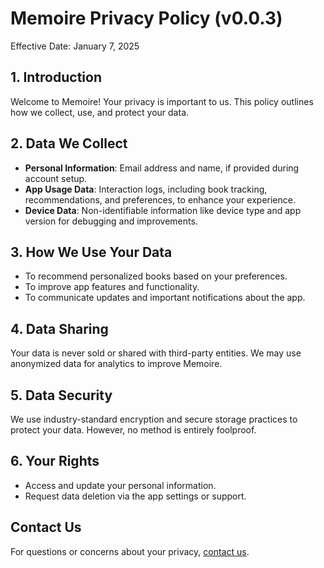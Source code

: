 # Memoire Privacy Policy (v0.0.3)

Effective Date: January 7, 2025

## 1. Introduction

Welcome to Memoire! Your privacy is important to us. This policy outlines how we collect, use, and protect your data.

## 2. Data We Collect

- **Personal Information**: Email address and name, if provided during account setup.
- **App Usage Data**: Interaction logs, including book tracking, recommendations, and preferences, to enhance your experience.
- **Device Data**: Non-identifiable information like device type and app version for debugging and improvements.

## 3. How We Use Your Data

- To recommend personalized books based on your preferences.
- To improve app features and functionality.
- To communicate updates and important notifications about the app.

## 4. Data Sharing

Your data is never sold or shared with third-party entities. We may use anonymized data for analytics to improve Memoire.

## 5. Data Security

We use industry-standard encryption and secure storage practices to protect your data. However, no method is entirely foolproof.

## 6. Your Rights

- Access and update your personal information.
- Request data deletion via the app settings or support.

## Contact Us

For questions or concerns about your privacy, [contact us](mailto:abiudrn+memoiresupport@gmail.com).

